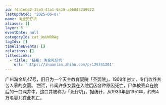 ```yaml
---
id: f4a1ebd2-35e3-43a1-9a39-a06845239972
lastUpdated: '2025-06-07'
name: 淘金死仔坑
aliases: []
layer: 5
eventDate: null
categoryId: cat_9yUWRRAg
tagIds: []
timelineEvents: []
relations: []
titledLinks:
  - title: '链接: 淘金死仔坑'
    url: 'https://zhuanlan.zhihu.com/p/129341201'
---
```

广州淘金坑47号，旧日为一个天主教育婴院「圣婴院」，1909年创立，专门收养贫苦人家的女婴。  然而，传闻许多女婴在入院后因各种原因死亡，尸体被丢弃在院后的一口深井中，这口井被称为「死仔坑」。据统计，从1933年到1951年，约有4万名婴儿在此死亡。
